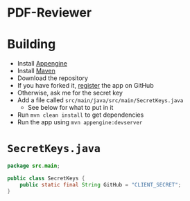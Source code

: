 PDF-Reviewer
============

# Building

  - Install [Appengine](https://developers.google.com/appengine/docs/java/gettingstarted/setup)
  - Install [Maven](http://maven.apache.org/download.cgi)
  - Download the repository
  - If you have forked it, [register](https://github.com/settings/applications/new) the app on GitHub
  - Otherwise, ask me for the secret key
  - Add a file called `src/main/java/src/main/SecretKeys.java`
    - See below for what to put in it
  - Run `mvn clean install` to get dependencies
  - Run the app using `mvn appengine:devserver`


# `SecretKeys.java`

```java
package src.main;

public class SecretKeys {
	public static final String GitHub = "CLIENT_SECRET";
}
```
